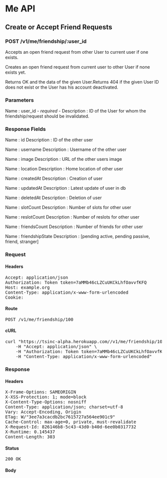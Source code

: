# Me API

## Create or Accept Friend Requests

### POST /v1/me/friendship/:user_id

Accepts an open friend request from other User to current user if one exists.

Creates an open friend request from current user to other User if none exists yet.

Returns OK and the data of the given User.Returns 404 if the given User ID does not exist or the User has his account deactivated.

### Parameters

Name : user_id *- required -*
Description : ID of the User for whom the friendship/request should be invalidated.


### Response Fields

Name : id
Description : ID of the other user

Name : username
Description : Username of the other user

Name : image
Description : URL of the other users image

Name : location
Description : Home location of other user

Name : createdAt
Description : Creation of user

Name : updatedAt
Description : Latest update of user in db

Name : deletedAt
Description : Deletion of user

Name : slotCount
Description : Number of slots for other user

Name : reslotCount
Description : Number of reslots for other user

Name : friendsCount
Description : Number of friends for other user

Name : friendshipState
Description : [pending active, pending passive, friend, stranger]

### Request

#### Headers

<pre>Accept: application/json
Authorization: Token token=7aMMb46cLZCuUKCkLhfOavvfKFQ
Host: example.org
Content-Type: application/x-www-form-urlencoded
Cookie: </pre>

#### Route

<pre>POST /v1/me/friendship/100</pre>

#### cURL

<pre class="request">curl &quot;https://tsinc-alpha.herokuapp.com//v1/me/friendship/100&quot; -d &#39;&#39; -X POST \
	-H &quot;Accept: application/json&quot; \
	-H &quot;Authorization: Token token=7aMMb46cLZCuUKCkLhfOavvfKFQ&quot; \
	-H &quot;Content-Type: application/x-www-form-urlencoded&quot;</pre>

### Response

#### Headers

<pre>X-Frame-Options: SAMEORIGIN
X-XSS-Protection: 1; mode=block
X-Content-Type-Options: nosniff
Content-Type: application/json; charset=utf-8
Vary: Accept-Encoding, Origin
ETag: W/&quot;3ee7a3cacdb2bc7615727a564ee901c9&quot;
Cache-Control: max-age=0, private, must-revalidate
X-Request-Id: 826146b8-5c43-43d0-b40d-6ee0b0317732
X-Runtime: 0.145437
Content-Length: 303</pre>

#### Status

<pre>200 OK</pre>

#### Body

```javascript

```
